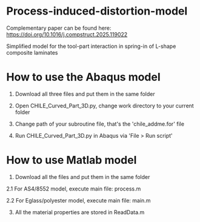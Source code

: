# Process-induced-distortion-model
Complementary paper can be found here: https://doi.org/10.1016/j.compstruct.2025.119022

Simplified model for the tool-part interaction in spring-in of L-shape composite laminates


# How to use the Abaqus model
1. Download all three files and put them in the same folder

2. Open CHILE_Curved_Part_3D.py, change work directory to your current folder

3. Change path of your subroutine file, that's the 'chile_addme.for' file

4. Run CHILE_Curved_Part_3D.py in Abaqus via 'File > Run script'

# How to use Matlab model
1. Download all the files and put them in the same folder

2.1 For AS4/8552 model, execute main file: process.m

2.2 For Eglass/polyester model, execute main file: main.m

3. All the material properties are stored in ReadData.m
